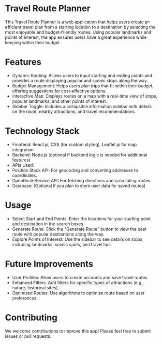 # Travel Route Planner
This Travel Route Planner is a web application that helps users create an efficient travel plan from a starting location to a destination by selecting the most enjoyable and budget-friendly routes. Using popular landmarks and points of interest, the app ensures users have a great experience while keeping within their budget.

# Features
* Dynamic Routing: Allows users to input starting and ending points and provides a route displaying popular and scenic stops along the way.
* Budget Management: Helps users plan trips that fit within their budget, offering suggestions for cost-effective options.
* Interactive Map: Displays routes on a map with a real-time view of stops, popular landmarks, and other points of interest.
* Sidebar Toggle: Includes a collapsible information sidebar with details on the route, nearby attractions, and travel recommendations.

# Technology Stack
* Frontend: React.js, CSS (for custom styling), Leaflet.js for map integration
* Backend: Node.js (optional if backend logic is needed for additional features)
* APIs Used:
 * Position Stack API: For geocoding and converting addresses to coordinates.
 * OpenRouteService API: For fetching directions and calculating routes.
* Database: (Optional if you plan to store user data for saved routes)

# Usage
* Select Start and End Points: Enter the locations for your starting point and destination in the search boxes.
* Generate Route: Click the "Generate Route" button to view the best route with popular destinations along the way.
* Explore Points of Interest: Use the sidebar to see details on stops, including landmarks, scenic spots, and travel tips.

# Future Improvements
* User Profiles: Allow users to create accounts and save travel routes.
* Enhanced Filters: Add filters for specific types of attractions (e.g., nature, historical sites).
* Optimized Routes: Use algorithms to optimize route based on user preferences.

# Contributing
We welcome contributions to improve this app! Please feel free to submit issues or pull requests.
